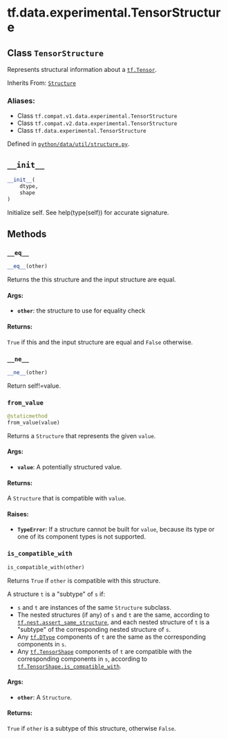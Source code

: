 <div itemscope itemtype="http://developers.google.com/ReferenceObject">
<meta itemprop="name" content="tf.data.experimental.TensorStructure" />
<meta itemprop="path" content="Stable" />
<meta itemprop="property" content="__eq__"/>
<meta itemprop="property" content="__init__"/>
<meta itemprop="property" content="__ne__"/>
<meta itemprop="property" content="from_value"/>
<meta itemprop="property" content="is_compatible_with"/>
</div>

# tf.data.experimental.TensorStructure

## Class `TensorStructure`

Represents structural information about a <a href="../../../tf/Tensor.md"><code>tf.Tensor</code></a>.

Inherits From: [`Structure`](../../../tf/data/experimental/Structure.md)

### Aliases:

* Class `tf.compat.v1.data.experimental.TensorStructure`
* Class `tf.compat.v2.data.experimental.TensorStructure`
* Class `tf.data.experimental.TensorStructure`



Defined in [`python/data/util/structure.py`](/code/stable/tensorflow/python/data/util/structure.py).

<!-- Placeholder for "Used in" -->


<h2 id="__init__"><code>__init__</code></h2>

``` python
__init__(
    dtype,
    shape
)
```

Initialize self.  See help(type(self)) for accurate signature.




## Methods

<h3 id="__eq__"><code>__eq__</code></h3>

``` python
__eq__(other)
```

Returns the this structure and the input structure are equal.


#### Args:


* <b>`other`</b>: the structure to use for equality check


#### Returns:

`True` if this and the input structure are equal and `False` otherwise.


<h3 id="__ne__"><code>__ne__</code></h3>

``` python
__ne__(other)
```

Return self!=value.


<h3 id="from_value"><code>from_value</code></h3>

``` python
@staticmethod
from_value(value)
```

Returns a `Structure` that represents the given `value`.


#### Args:


* <b>`value`</b>: A potentially structured value.


#### Returns:

A `Structure` that is compatible with `value`.



#### Raises:


* <b>`TypeError`</b>: If a structure cannot be built for `value`, because its type
  or one of its component types is not supported.

<h3 id="is_compatible_with"><code>is_compatible_with</code></h3>

``` python
is_compatible_with(other)
```

Returns `True` if `other` is compatible with this structure.

A structure `t` is a "subtype" of `s` if:

* `s` and `t` are instances of the same `Structure` subclass.
* The nested structures (if any) of `s` and `t` are the same, according to
  <a href="../../../tf/nest/assert_same_structure.md"><code>tf.nest.assert_same_structure</code></a>, and each nested
  structure of `t` is a "subtype" of the corresponding nested structure of
  `s`.
* Any <a href="../../../tf/dtypes/DType.md"><code>tf.DType</code></a> components of `t` are the same as the corresponding
  components in `s`.
* Any <a href="../../../tf/TensorShape.md"><code>tf.TensorShape</code></a> components of `t` are compatible with the
  corresponding components in `s`, according to
  <a href="../../../tf/TensorShape.md#is_compatible_with"><code>tf.TensorShape.is_compatible_with</code></a>.

#### Args:


* <b>`other`</b>: A `Structure`.


#### Returns:

`True` if `other` is a subtype of this structure, otherwise `False`.




